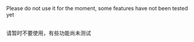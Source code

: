 ##
Please do not use it for the moment, some features have not been tested yet

##
请暂时不要使用，有些功能尚未测试
